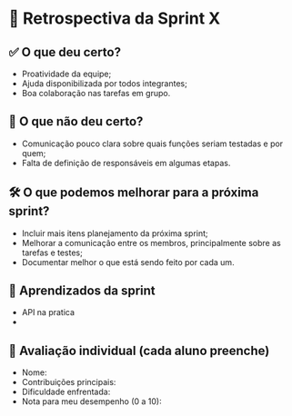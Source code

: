 # 🔄 Retrospectiva da Sprint X

## ✅ O que deu certo?
- Proatividade da equipe;
- Ajuda disponibilizada por todos integrantes;
- Boa colaboração nas tarefas em grupo.

## 🚫 O que não deu certo?
- Comunicação pouco clara sobre quais funções seriam testadas e por quem;
- Falta de definição de responsáveis em algumas etapas.

## 🛠️ O que podemos melhorar para a próxima sprint?
- Incluir mais itens planejamento da próxima sprint;
- Melhorar a comunicação entre os membros, principalmente sobre as tarefas e testes;
- Documentar melhor o que está sendo feito por cada um.

## 🧠 Aprendizados da sprint
- API na pratica
- 

## 🙋 Avaliação individual (cada aluno preenche)
- Nome:
- Contribuições principais:
- Dificuldade enfrentada:
- Nota para meu desempenho (0 a 10):
